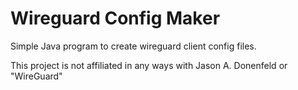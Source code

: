 # Wireguard Config Maker
Simple Java program to create wireguard client config files.


This project is not affiliated in any ways with Jason A. Donenfeld or "WireGuard"
